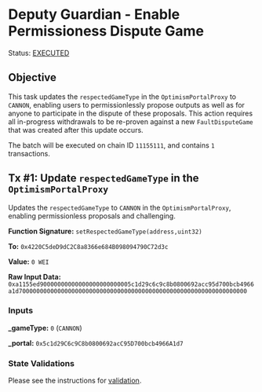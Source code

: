 # Deputy Guardian - Enable Permissioness Dispute Game

Status: [EXECUTED](https://sepolia.etherscan.io/tx/0xe5b2f3851d02e90a1ed9f6730c71d80a072ed5a340229ce39558eb5febf21f2a)

## Objective

This task updates the `respectedGameType` in the `OptimismPortalProxy` to `CANNON`, enabling users to permissionlessly propose outputs as well as for anyone to participate in the dispute of these proposals. This action requires all in-progress withdrawals to be re-proven against a new `FaultDisputeGame` that was created after this update occurs.

The batch will be executed on chain ID `11155111`, and contains `1` transactions.

## Tx #1: Update `respectedGameType` in the `OptimismPortalProxy`

Updates the `respectedGameType` to `CANNON` in the `OptimismPortalProxy`, enabling permissionless proposals and challenging.

**Function Signature:** `setRespectedGameType(address,uint32)`

**To:** `0x4220C5deD9dC2C8a8366e684B098094790C72d3c`

**Value:** `0 WEI`

**Raw Input Data:** `0xa1155ed90000000000000000000000005c1d29c6c9c8b0800692acc95d700bcb4966a1d70000000000000000000000000000000000000000000000000000000000000000`

### Inputs

**\_gameType:** `0` (`CANNON`)

**\_portal:** `0x5c1d29C6c9C8b0800692acC95D700bcb4966A1d7`

### State Validations

Please see the instructions for [validation](./VALIDATION.md).
